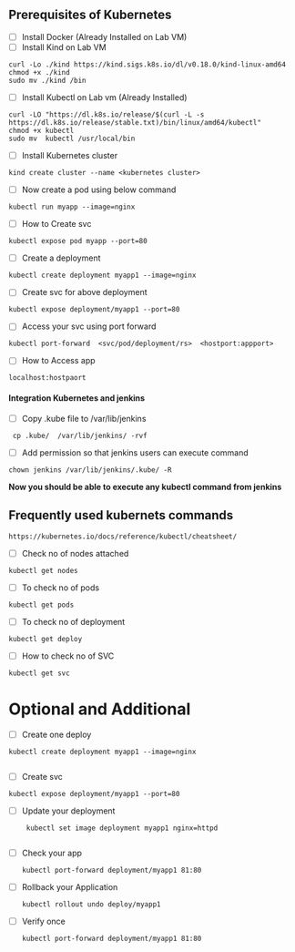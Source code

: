 ## Prerequisites of Kubernetes
- [ ] Install Docker (Already Installed on Lab VM)
- [ ] Install Kind on Lab VM

```
curl -Lo ./kind https://kind.sigs.k8s.io/dl/v0.18.0/kind-linux-amd64
chmod +x ./kind
sudo mv ./kind /bin
```

- [ ] Install Kubectl on Lab vm (Already Installed)

```
curl -LO "https://dl.k8s.io/release/$(curl -L -s https://dl.k8s.io/release/stable.txt)/bin/linux/amd64/kubectl"
chmod +x kubectl
sudo mv  kubectl /usr/local/bin
```
- [ ] Install Kubernetes cluster

```
kind create cluster --name <kubernetes cluster>
```

- [ ] Now create a pod using below command

```
kubectl run myapp --image=nginx
```
- [ ] How to Create svc

```
kubectl expose pod myapp --port=80
```
- [ ] Create a deployment

```
kubectl create deployment myapp1 --image=nginx
```
- [ ] Create svc for above deployment 

```
kubectl expose deployment/myapp1 --port=80
```

- [ ]  Access your svc using port forward 

```
kubectl port-forward  <svc/pod/deployment/rs>  <hostport:appport>
```

- [ ] How to Access app
```
localhost:hostpaort
```

#### Integration Kubernetes and jenkins 


- [ ] Copy .kube file to /var/lib/jenkins

```
 cp .kube/  /var/lib/jenkins/ -rvf 
 ```
 - [ ] Add permission so that jenkins users can execute command

```
chown jenkins /var/lib/jenkins/.kube/ -R
```

**Now you should be able to execute any kubectl command from jenkins**




## Frequently used kubernets commands
 ```
 https://kubernetes.io/docs/reference/kubectl/cheatsheet/
 ```
 - [ ] Check no of nodes attached

```
kubectl get nodes
```
- [ ] To check no of pods

```
kubectl get pods
```
- [ ] To check no of deployment

```
kubectl get deploy
```
- [ ] How to check no of SVC

```
kubectl get svc
```


# Optional and Additional
- [ ] Create one deploy

```
kubectl create deployment myapp1 --image=nginx
     
 ```
 - [ ] Create svc 
 
  ```
  kubectl expose deployment/myapp1 --port=80
  ```
 - [ ] Update your deployment
   ```
    kubectl set image deployment myapp1 nginx=httpd
    
    ```
 - [ ] Check your app
     
    ```
   kubectl port-forward deployment/myapp1 81:80
    ```
 - [ ] Rollback your Application
    ```
   kubectl rollout undo deploy/myapp1
    ```
 - [ ] Verify once
    ```
   kubectl port-forward deployment/myapp1 81:80
    ```

